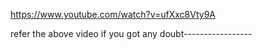https://www.youtube.com/watch?v=ufXxc8Vty9A

refer the above video if you got any doubt-----------------
